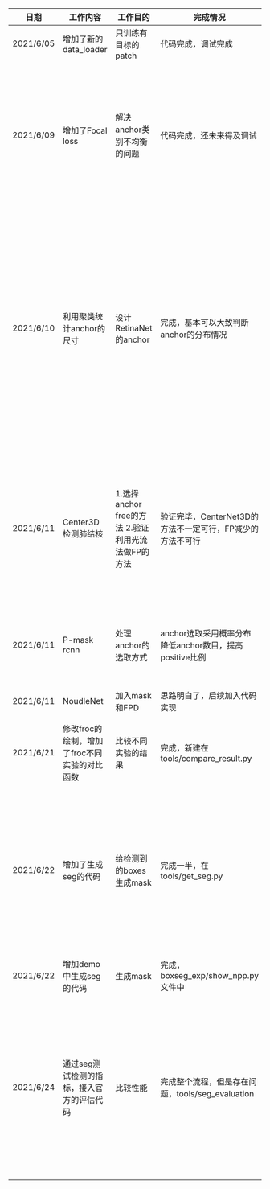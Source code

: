 | 日期      | 工作内容                                     | 工作目的                                            | 完成情况                                                  | 存在问题                                                     |
| --------- | -------------------------------------------- | --------------------------------------------------- | --------------------------------------------------------- | ------------------------------------------------------------ |
| 2021/6/05 | 增加了新的data_loader                        | 只训练有目标的patch                                 | 代码完成，调试完成                                        | 无                                                           |
| 2021/6/09 | 增加了Focal loss                             | 解决anchor类别不均衡的问题                          | 代码完成，还未来得及调试                                  | 调试代码   取消每个patch训练样本数目的限制   Focal loss到底比OHEM强在哪里？---不容易收敛 |
| 2021/6/10 | 利用聚类统计anchor的尺寸                     | 设计RetinaNet的anchor                               | 完成，基本可以大致判断anchor的分布情况                    | 1.这种方法不直观，anchor设置主观性比较强  2.anchor的设计到底对结果影响有多大？有影响，提升了两个点，对于FP减少明显，说明正负样本分布问题确实有问题 |
| 2021/6/11 | Center3D检测肺结核                           | 1.选择anchor free的方法  2.验证利用光流法做FP的方法 | 验证完毕，CenterNet3D的方法不一定可行，FP减少的方法不可行 | 肺结核和骨折检测的最大区别在于，肺结核在Z轴上变化比较大，xy轴变化不大，而骨折位置和变化更为复杂 |
| 2021/6/11 | P-mask rcnn                                  | 处理anchor的选取方式                                | anchor选取采用概率分布降低anchor数目，提高positive比例    | 是否采用这个提取anchor   是否采用这个做后处理                |
| 2021/6/11 | NoudleNet                                    | 加入mask和FPD                                       | 思路明白了，后续加入代码实现                              | 加入mask   加入FPND                                          |
| 2021/6/21 | 修改froc的绘制，增加了froc不同实验的对比函数 | 比较不同实验的结果                                  | 完成，新建在tools/compare_result.py                       | 提交代码                                                     |
| 2021/6/22 | 增加了生成seg的代码                          | 给检测到的boxes生成mask                             | 完成一半，在tools/get_seg.py                              | 考虑合并时候的小数怎么处理   需要将分辨率恢复到原来的分辨率，才能对比数据   考虑seg直接去做后处理的效果   提交代码 |
| 2021/6/22 | 增加demo中生成seg的代码                      | 生成mask                                            | 完成，boxseg_exp/show_npp.py  文件中                      | 考虑合并的小数   提交代码                                    |
| 2021/6/24 | 通过seg测试检测的指标，接入官方的评估代码    | 比较性能                                            | 完成整个流程，但是存在问题，tools/seg_evaluation          | 代码繁琐，需要简化   只能评估raw结果，无法评估final结果，因为final结果测试的时候没有保存   对seg直接进行后处理 |